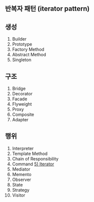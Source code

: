 ## 반복자 패턴 (iterator pattern)

## 생성
1) Builder
2) Prototype 
3) Factory Method 
4) Abstract Method 
5) Singleton 

## 구조
1) Bridge 
2) Decorator 
3) Facade 
4) Flyweight 
5) Proxy 
6) Composite 
7) Adapter 

## 행위
1) Interpreter 
2) Template Method 
3) Chain of Responsibility 
4) Command 
[5) Iterator](./src/java/Iterator/READEME.md)
6) Mediator 
7) Memento 
8) Observer 
9) State 
10) Strategy 
11) Visitor 

